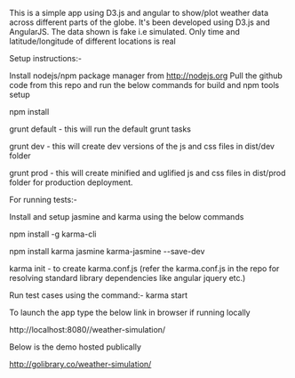 This is a simple app using D3.js and angular to show/plot weather data across different
parts of the globe. It's been developed using D3.js and AngularJS. The data shown is fake i.e
simulated. Only time and latitude/longitude of different locations is real




Setup instructions:-


Install nodejs/npm package manager from http://nodejs.org
Pull the github code from this repo and run the below commands for build and npm tools setup



npm install


grunt default - this will run the default grunt tasks


grunt dev - this will create dev versions of the js and css files in dist/dev folder


grunt prod - this will create minified and uglified js and css files in dist/prod folder for
production deployment.







For running tests:-

Install and setup jasmine and karma using the below commands



npm install -g karma-cli

npm install karma jasmine karma-jasmine --save-dev

karma init - to create karma.conf.js (refer the karma.conf.js in the repo for resolving standard
library dependencies like angular jquery etc.)

Run test cases using the command:- 
karma start







To launch the app type the below link in browser if running locally


http://localhost:8080//weather-simulation/



Below is the demo hosted publically 

http://golibrary.co/weather-simulation/
